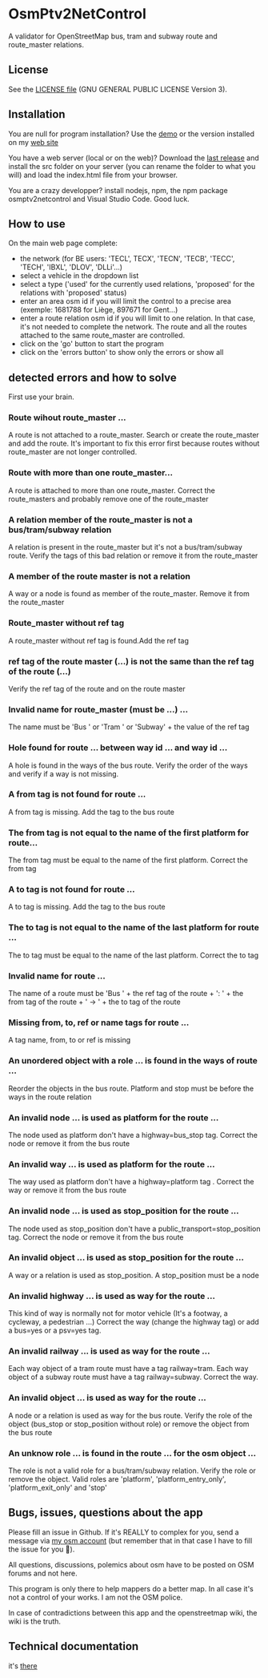 # OsmPtv2NetControl

A validator for OpenStreetMap bus, tram and subway route and route_master relations.

## License

See the [LICENSE file](https://github.com/wwwouaiebe/OsmPtv2NetControl/blob/main/LICENSE) (GNU GENERAL PUBLIC LICENSE Version 3).

## Installation

You are null for program installation? Use the [demo](https://wwwouaiebe.github.io/OsmPtv2NetControl/src/) or the version installed on my [web site](https://www.ouaie.be/OsmPtv2NetControl/) 

You have a web server (local or on the web)? Download the [last release](https://github.com/wwwouaiebe/OsmPtv2NetControl/releases/tag/v1.0.0-alpha) and install the src folder on your server (you can rename the folder to what you will) and load the index.html file from your browser.

You are a crazy developper? install nodejs, npm, the npm package osmptv2netcontrol and Visual Studio Code. Good luck.

## How to use 

On the main web page complete:
- the network (for BE users: 'TECL', TECX', 'TECN', 'TECB', 'TECC', 'TECH', 'IBXL', 'DLOV', 'DLLi'...)
- select a vehicle in the dropdown list
- select a type ('used' for the currently used relations, 'proposed' for the relations with 'proposed' status)
- enter an area osm id if you will limit the control to a precise area (exemple: 1681788 for Liège, 897671 for Gent...)
- enter a route relation osm id if you will limit to one relation. In that case, it's not needed to complete the network. The route and all the routes attached to the same route_master are controlled.
- click on the 'go' button to start the program
- click on the 'errors button' to show only the errors or show all

## detected errors and how to solve

First use your brain.

### Route wihout route_master ...

A route is not attached to a route_master. Search or create the route_master and add the route.
It's important to fix this error first because routes without route_master are not longer controlled.

### Route with more than one route_master...

A route is attached to more than one route_master. Correct the route_masters and probably remove one of the route_master

### A relation member of the route_master is not a bus/tram/subway relation

A relation is present in the route_master but it's not a bus/tram/subway route. Verify the tags of this bad relation or remove it from the route_master

### A member of the route master is not a relation

A way or a node is found as member of the route_master. Remove it from the route_master

### Route_master without ref tag 

A route_master without ref tag is found.Add the ref tag

### ref tag of the route master (...) is not the same than the ref tag of the route (...)

Verify the ref tag of the route and on the route master

### Invalid name for route_master (must be ...) ...

The name must be 'Bus ' or 'Tram ' or 'Subway' + the value of the ref tag

### Hole found for route ... between way id ... and way id ...

A hole is found in the ways of the bus route. Verify the order of the ways and verify if a way is not missing.

### A from tag is not found for route ...

A from tag is missing. Add the tag to the bus route

### The from tag is not equal to the name of the first platform for route...

The from tag must be equal to the name of the first platform. Correct the from tag

### A to tag is not found for route ...

A to tag is missing. Add the tag to the bus route

### The to tag is not equal to the name of the last platform for route ...

The to tag must be equal to the name of the last platform. Correct the to tag

### Invalid name for route ...

The name of a route must be 'Bus ' + the ref tag of the route + ': ' + the from tag of the route + ' → ' + the to tag of the route

### Missing from, to, ref or name tags for route ...

A tag name, from, to or ref is missing

### An unordered object with a role ... is found in the ways of route ...

Reorder the objects in the bus route. Platform and stop must be before the ways in the route relation

### An invalid node ... is used as platform for the route ...

The node used as platform don't have a highway=bus_stop tag. Correct the node or remove it from the bus route

### An invalid way ... is used as platform for the route ... 

The way used as platform don't have a highway=platform tag . Correct the way or remove it from the bus route

### An invalid node ... is used as stop_position for the route ...

The node used as stop_position don't have a public_transport=stop_position tag. Correct the node or remove it from the bus route

### An invalid object ... is used as stop_position for the route ...

A way or a relation is used as stop_position. A stop_position must be a node

### An invalid highway ... is used as way for the route ...

This kind of way is normally not for motor vehicle (It's a footway, a cycleway, a pedestrian ...) Correct the way (change the highway tag) or add a bus=yes or a psv=yes tag.

### An invalid railway ... is used as way for the route ...

Each way object of a tram route must have a tag railway=tram. Each way object of a subway route must have a tag railway=subway. Correct the way.

### An invalid object ... is used as way for the route ...

A node or a relation is used as way for the bus route. Verify the role of the object (bus_stop or stop_position without role) or remove the object from the bus route

### An unknow role ... is found in the route ... for the osm object ... 

The role is not a valid role for a bus/tram/subway relation. Verify the role or remove the object. Valid roles are 'platform', 'platform_entry_only', 'platform_exit_only' and 'stop'

## Bugs, issues, questions about the app

Please fill an issue in Github. If it's REALLY to complex for you, send a message via [my osm account](https://www.openstreetmap.org/user/wwwouaiebe) (but remember that in that case I have to fill the issue for you 👿).

All questions, discussions, polemics about osm have to be posted on OSM forums and not here.

This program is only there to help mappers do a better map. In all case it's not a control of your works. I am not the OSM police.

In case of contradictions between this app and the openstreetmap wiki, the wiki is the truth.

## Technical documentation

it's [there](https://wwwouaiebe.github.io/OsmPtv2NetControl/docs/techDoc/)
